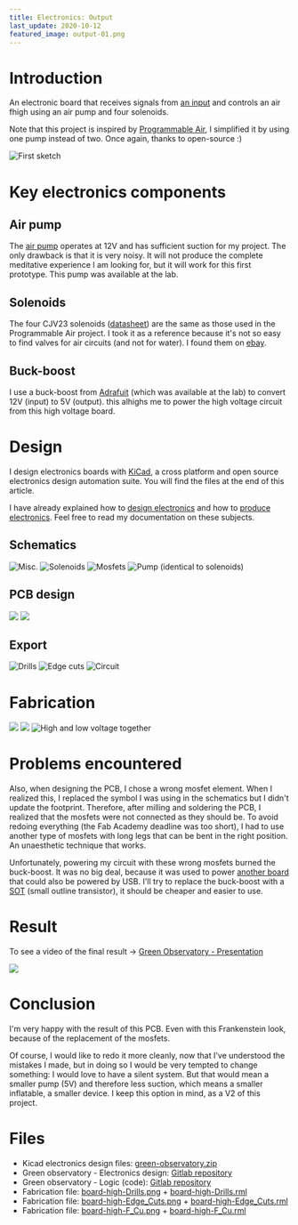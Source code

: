 ```yaml
---
title: Electronics: Output
last_update: 2020-10-12
featured_image: output-01.png
---
```


# Introduction

An electronic board that receives signals from [an input](green-observatory-input.html) and controls an air fhigh using an air pump and four solenoids.

Note that this project is inspired by [Programmable Air](https://www.programmableair.com/), I simplified it by using one pump instead of two. Once again, thanks to open-source :)

![First sketch](schema.jpg)

# Key electronics components

## Air pump

The [air pump](https://www.sparkfun.com/products/10398) operates at 12V and has sufficient suction for my project. The only drawback is that it is very noisy. It will not produce the complete meditative experience I am looking for, but it will work for this first prototype. This pump was available at the lab.

## Solenoids

The four CJV23 solenoids ([datasheet](file:CJV23.pdf)) are the same as those used in the Programmable Air project. I took it as a reference because it's not so easy to find valves for air circuits (and not for water). I found them on [ebay](https://www.ebay.es/itm/324162624034).

## Buck-boost

I use a buck-boost from [Adrafuit](https://www.adafruit.com/product/2190) (which was available at the lab) to convert 12V (input) to 5V (output). this alhighs me to power the high voltage circuit from this high voltage board.

# Design

I design electronics boards with [KiCad](https://kicad-pcb.org/), a cross platform and open source electronics design automation suite. You will find the files at the end of this article.

I have already explained how to [design electronics](electronics-design.html) and how to [produce electronics](electronics-production.html). Feel free to read my documentation on these subjects.

## Schematics

![Misc.](design-01.png)
![Solenoids](design-02.png)
![Mosfets](design-03.png)
![Pump (identical to solenoids)](design-04.png)

## PCB design

![](large:design-05.png:flux)
![](large:design-06.png:flux)

## Export

![Drills](board-high-Drills.png)
![Edge cuts](board-high-Edge_Cuts.png)
![Circuit](board-high-F_Cu.png)

# Fabrication

![](fabrication-01.jpg)
![](fabrication-02.jpg)
![High and low voltage together](fabrication-03.jpg)


# Problems encountered

Also, when designing the PCB, I chose a wrong mosfet element. When I realized this, I replaced the symbol I was using in the schematics but I didn't update the footprint. Therefore, after milling and soldering the PCB, I realized that the mosfets were not connected as they should be. To avoid redoing everything (the Fab Academy deadline was too short), I had to use another type of mosfets with long legs that can be bent in the right position.  An unaesthetic technique that works.

Unfortunately, powering my circuit with these wrong mosfets burned the buck-boost. It was no big deal, because it was used to power [another board](green-observatory-input.html) that could also be powered by USB. I'll try to replace the buck-boost with a [SOT](https://en.wikipedia.org/wiki/Small-outline_transistor) (small outline transistor), it should be cheaper and easier to use.

# Result

To see a video of the final result -> [Green Observatory - Presentation](green-observatory-presentation.html)

![](large:electronics.jpg)


# Conclusion

I'm very happy with the result of this PCB. Even with this Frankenstein look, because of the replacement of the mosfets.

Of course, I would like to redo it more cleanly, now that I've understood the mistakes I made, but in doing so I would be very tempted to change something: I would love to have a silent system. But that would mean a smaller pump (5V) and therefore less suction, which means a smaller inflatable, a smaller device. I keep this option in mind, as a V2 of this project.



# Files


- Kicad electronics design files: [green-observatory.zip](file:green-observatory.zip)
- Green observatory - Electronics design: [Gitlab repository](https://gitlab.com/antoinestudio/green-observatory)
- Green observatory - Logic (code): [Gitlab repository](https://gitlab.com/antoinestudio/green-observatory-logic)
- Fabrication file: [board-high-Drills.png](file:board-high-Drills.png) + [board-high-Drills.rml](file:board-high-Drills.rml)
- Fabrication file: [board-high-Edge_Cuts.png](file:board-high-Edge_Cuts.png) + [board-high-Edge_Cuts.rml](file:board-high-Edge_Cuts.rml)
- Fabrication file: [board-high-F_Cu.png](file:board-high-F_Cu.png) + [board-high-F_Cu.rml](file:board-high-F_Cu.rml)